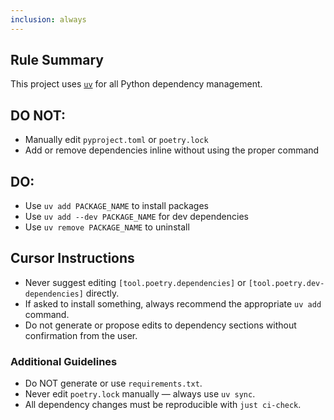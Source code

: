 ```yaml
---
inclusion: always
---
```


## Rule Summary

This project uses [`uv`](mdc:https:/github.com/astral-sh/uv) for all Python dependency management.

## DO NOT:

- Manually edit `pyproject.toml` or `poetry.lock`
- Add or remove dependencies inline without using the proper command

## DO:

- Use `uv add PACKAGE_NAME` to install packages
- Use `uv add --dev PACKAGE_NAME` for dev dependencies
- Use `uv remove PACKAGE_NAME` to uninstall

## Cursor Instructions

- Never suggest editing `[tool.poetry.dependencies]` or `[tool.poetry.dev-dependencies]` directly.
- If asked to install something, always recommend the appropriate `uv add` command.
- Do not generate or propose edits to dependency sections without confirmation from the user.


### Additional Guidelines

- Do NOT generate or use `requirements.txt`.
- Never edit `poetry.lock` manually — always use `uv sync`.
- All dependency changes must be reproducible with `just ci-check`.
